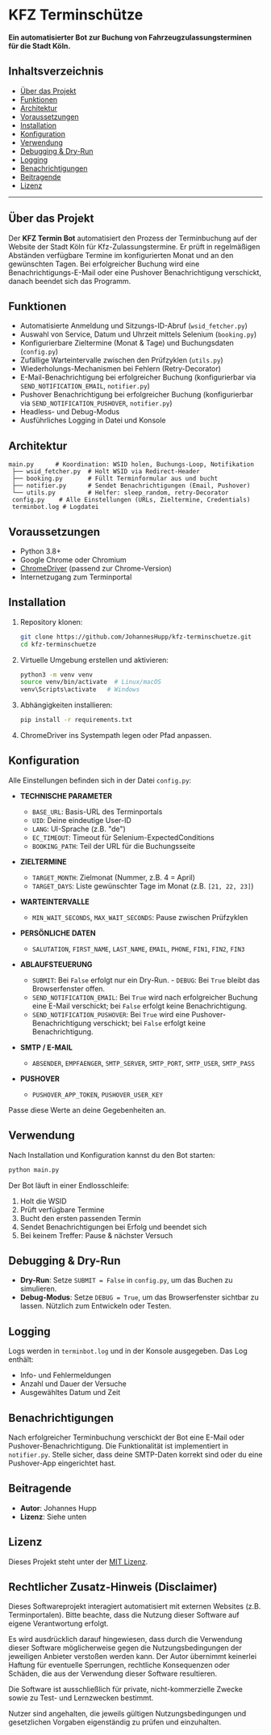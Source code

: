 # **KFZ Terminschütze**

**Ein automatisierter Bot zur Buchung von Fahrzeugzulassungsterminen für die Stadt Köln.**

## **Inhaltsverzeichnis**

- [Über das Projekt](#über-das-projekt)
- [Funktionen](#funktionen)
- [Architektur](#architektur)
- [Voraussetzungen](#voraussetzungen)
- [Installation](#installation)
- [Konfiguration](#konfiguration)
- [Verwendung](#verwendung)
- [Debugging & Dry-Run](#debugging--dry-run)
- [Logging](#logging)
- [Benachrichtigungen](#benachrichtigungen)
- [Beitragende](#beitragende)
- [Lizenz](#lizenz)

---

## Über das Projekt

Der **KFZ Termin Bot** automatisiert den Prozess der Terminbuchung auf der Website der Stadt Köln für Kfz-Zulassungstermine. Er prüft in regelmäßigen Abständen verfügbare Termine im konfigurierten Monat und an den gewünschten Tagen. Bei erfolgreicher Buchung wird eine Benachrichtigungs-E-Mail oder eine Pushover Benachrichtigung verschickt, danach beendet sich das Programm.

## Funktionen

- Automatisierte Anmeldung und Sitzungs-ID-Abruf (`wsid_fetcher.py`)
- Auswahl von Service, Datum und Uhrzeit mittels Selenium (`booking.py`)
- Konfigurierbare Zieltermine (Monat & Tage) und Buchungsdaten (`config.py`)
- Zufällige Warteintervalle zwischen den Prüfzyklen (`utils.py`)
- Wiederholungs-Mechanismen bei Fehlern (Retry-Decorator)
- E-Mail-Benachrichtigung bei erfolgreicher Buchung (konfigurierbar via `SEND_NOTIFICATION_EMAIL`, `notifier.py`)
- Pushover Benachrichtigung bei erfolgreicher Buchung (konfigurierbar via `SEND_NOTIFICATION_PUSHOVER`, `notifier.py`)
- Headless- und Debug-Modus
- Ausführliches Logging in Datei und Konsole

## Architektur

```
main.py      # Koordination: WSID holen, Buchungs-Loop, Notifikation
 ├── wsid_fetcher.py  # Holt WSID via Redirect-Header
 ├── booking.py       # Füllt Terminformular aus und bucht
 ├── notifier.py      # Sendet Benachrichtigungen (Email, Pushover)
 └── utils.py         # Helfer: sleep_random, retry-Decorator
 config.py    # Alle Einstellungen (URLs, Zieltermine, Credentials)
 terminbot.log # Logdatei
```

## Voraussetzungen

- Python 3.8+
- Google Chrome oder Chromium
- [ChromeDriver](https://sites.google.com/a/chromium.org/chromedriver/) (passend zur Chrome-Version)
- Internetzugang zum Terminportal

## Installation

1. Repository klonen:
    ```bash
    git clone https://github.com/JohannesHupp/kfz-terminschuetze.git
    cd kfz-terminschuetze
    ```
2. Virtuelle Umgebung erstellen und aktivieren:
    ```bash
    python3 -m venv venv
    source venv/bin/activate  # Linux/macOS
    venv\Scripts\activate   # Windows
    ```
3. Abhängigkeiten installieren:
    ```bash
    pip install -r requirements.txt
    ```
4. ChromeDriver ins Systempath legen oder Pfad anpassen.

## Konfiguration

Alle Einstellungen befinden sich in der Datei `config.py`:

- **TECHNISCHE PARAMETER**

    - `BASE_URL`: Basis-URL des Terminportals
    - `UID`: Deine eindeutige User-ID
    - `LANG`: UI-Sprache (z.B. "de")
    - `EC_TIMEOUT`: Timeout für Selenium-ExpectedConditions
    - `BOOKING_PATH`: Teil der URL für die Buchungsseite

- **ZIELTERMINE**

    - `TARGET_MONTH`: Zielmonat (Nummer, z.B. 4 = April)
    - `TARGET_DAYS`: Liste gewünschter Tage im Monat (z.B. `[21, 22, 23]`)

- **WARTEINTERVALLE**

    - `MIN_WAIT_SECONDS`, `MAX_WAIT_SECONDS`: Pause zwischen Prüfzyklen

- **PERSÖNLICHE DATEN**

    - `SALUTATION`, `FIRST_NAME`, `LAST_NAME`, `EMAIL`, `PHONE`, `FIN1`, `FIN2`, `FIN3`

- **ABLAUFSTEUERUNG**

    - `SUBMIT`: Bei `False` erfolgt nur ein Dry-Run. - `DEBUG`: Bei `True` bleibt das Browserfenster offen.
    - `SEND_NOTIFICATION_EMAIL`: Bei `True` wird nach erfolgreicher Buchung eine E-Mail verschickt; bei `False` erfolgt keine Benachrichtigung.
    - `SEND_NOTIFICATION_PUSHOVER`: Bei `True` wird eine Pushover-Benachrichtigung verschickt; bei `False` erfolgt keine Benachrichtigung.

- **SMTP / E-MAIL**

    - `ABSENDER`, `EMPFAENGER`, `SMTP_SERVER`, `SMTP_PORT`, `SMTP_USER`, `SMTP_PASS`

- **PUSHOVER**
    - `PUSHOVER_APP_TOKEN`, `PUSHOVER_USER_KEY`

Passe diese Werte an deine Gegebenheiten an.

## Verwendung

Nach Installation und Konfiguration kannst du den Bot starten:

```bash
python main.py
```

Der Bot läuft in einer Endlosschleife:

1. Holt die WSID
2. Prüft verfügbare Termine
3. Bucht den ersten passenden Termin
4. Sendet Benachrichtigungen bei Erfolg und beendet sich
5. Bei keinem Treffer: Pause & nächster Versuch

## Debugging & Dry-Run

- **Dry-Run**: Setze `SUBMIT = False` in `config.py`, um das Buchen zu simulieren.
- **Debug-Modus**: Setze `DEBUG = True`, um das Browserfenster sichtbar zu lassen. Nützlich zum Entwickeln oder Testen.

## Logging

Logs werden in `terminbot.log` und in der Konsole ausgegeben. Das Log enthält:

- Info- und Fehlermeldungen
- Anzahl und Dauer der Versuche
- Ausgewähltes Datum und Zeit

## Benachrichtigungen

Nach erfolgreicher Terminbuchung verschickt der Bot eine E-Mail oder Pushover-Benachrichtigung. Die Funktionalität ist implementiert in `notifier.py`. Stelle sicher, dass deine SMTP-Daten korrekt sind oder du eine Pushover-App eingerichtet hast.

## Beitragende

- **Autor**: Johannes Hupp
- **Lizenz**: Siehe unten

## Lizenz

Dieses Projekt steht unter der [MIT Lizenz](LICENSE).

## Rechtlicher Zusatz-Hinweis (Disclaimer)

Dieses Softwareprojekt interagiert automatisiert mit externen Websites (z.B. Terminportalen). Bitte beachte, dass die Nutzung dieser Software auf eigene Verantwortung erfolgt.

Es wird ausdrücklich darauf hingewiesen, dass durch die Verwendung dieser Software möglicherweise gegen die Nutzungsbedingungen der jeweiligen Anbieter verstoßen werden kann. Der Autor übernimmt keinerlei Haftung für eventuelle Sperrungen, rechtliche Konsequenzen oder Schäden, die aus der Verwendung dieser Software resultieren.

Die Software ist ausschließlich für private, nicht-kommerzielle Zwecke sowie zu Test- und Lernzwecken bestimmt.

Nutzer sind angehalten, die jeweils gültigen Nutzungsbedingungen und gesetzlichen Vorgaben eigenständig zu prüfen und einzuhalten.
